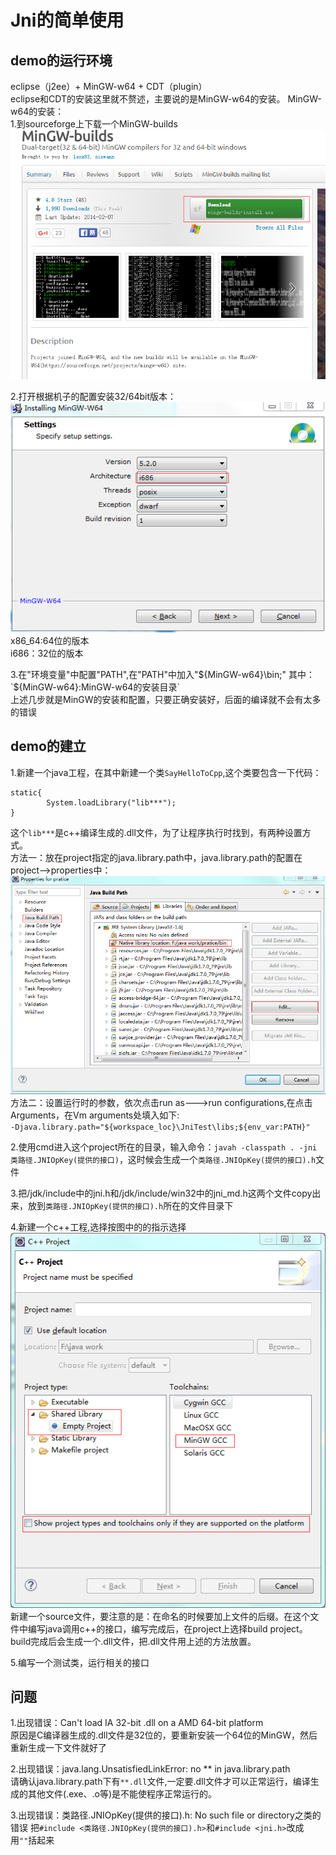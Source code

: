 # Jni的简单使用  
## demo的运行环境
eclipse（j2ee）+ MinGW-w64 + CDT（plugin）  
eclipse和CDT的安装这里就不赘述，主要说的是MinGW-w64的安装。
MinGW-w64的安装：  
1.到sourceforge上下载一个MinGW-builds  
![](https://raw.githubusercontent.com/CryChan/JniDemo/master/pic/1.png)

2.打开根据机子的配置安装32/64bit版本：  
![](https://raw.githubusercontent.com/CryChan/JniDemo/master/pic/2.png)   
x86_64:64位的版本  
i686：32位的版本  

3.在"环境变量"中配置"PATH",在"PATH"中加入"${MinGW-w64}\bin;"  
其中：`${MinGW-w64}:MinGW-w64的安装目录`  
上述几步就是MinGW的安装和配置，只要正确安装好，后面的编译就不会有太多的错误

## demo的建立
1.新建一个java工程，在其中新建一个类`SayHelloToCpp`,这个类要包含一下代码：
  
	static{  
	        System.loadLibrary("lib***");  
	}
这个`lib***`是c++编译生成的.dll文件，为了让程序执行时找到，有两种设置方式。  
方法一：放在project指定的java.library.path中，java.library.path的配置在project-->properties中：
![](https://raw.githubusercontent.com/CryChan/JniDemo/master/pic/3.png)  
方法二：设置运行时的参数，依次点击run as--->run configurations,在点击Arguments，在Vm arguments处填入如下:  
`-Djava.library.path="${workspace_loc}\JniTest\libs;${env_var:PATH}"`

2.使用cmd进入这个project所在的目录，输入命令：`javah -classpath . -jni 类路径.JNIOpKey(提供的接口)`，这时候会生成一个`类路径.JNIOpKey(提供的接口).h`文件

3.把/jdk/include中的jni.h和/jdk/include/win32中的jni_md.h这两个文件copy出来，放到`类路径.JNIOpKey(提供的接口).h`所在的文件目录下

4.新建一个c++工程,选择按图中的的指示选择  
![](https://raw.githubusercontent.com/CryChan/JniDemo/master/pic/4.png)  
新建一个source文件，要注意的是：在命名的时候要加上文件的后缀。在这个文件中编写java调用c++的接口，编写完成后，在project上选择build project。build完成后会生成一个.dll文件，把.dll文件用上述的方法放置。

5.编写一个测试类，运行相关的接口

## 问题
1.出现错误：Can't load IA 32-bit .dll on a AMD 64-bit platform  
原因是C编译器生成的.dll文件是32位的，要重新安装一个64位的MinGW，然后重新生成一下文件就好了  

2.出现错误：java.lang.UnsatisfiedLinkError: no ** in java.library.path  
请确认java.library.path下有`**.dll`文件,一定要.dll文件才可以正常运行，编译生成的其他文件(.exe、.o等)是不能使程序正常运行的。
  
3.出现错误：类路径.JNIOpKey(提供的接口).h: No such file or directory之类的错误
把`#include <类路径.JNIOpKey(提供的接口).h>`和`#include <jni.h>`改成用`""`括起来

